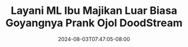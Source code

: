 --- 
title: "Layani ML Ibu Majikan Luar Biasa Goyangnya  Prank Ojol  DoodStream"
description: "    Layani ML Ibu Majikan Luar Biasa Goyangnya  Prank Ojol  DoodStream   full vidio  "
date: 2024-08-03T07:47:05-08:00
file_code: "ievkvq55smmz"
draft: false
cover: "mpyc1xyiy5ggp4cp.jpg"
tags: ["Layani", "Ibu", "Majikan", "Luar", "Biasa", "Goyangnya", "Prank", "Ojol", "DoodStream", "bokep-indo", "bokep-viral", "bokep-ig"]
length: 4829
fld_id: "1483065"
foldername: "A prank"
categories: ["A prank"]
views: 0
---
